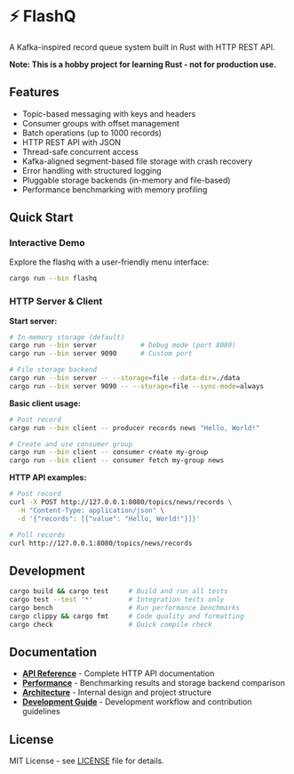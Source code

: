 # ⚡ FlashQ

A Kafka-inspired record queue system built in Rust with HTTP REST API.

**Note: This is a hobby project for learning Rust - not for production use.**

## Features

- Topic-based messaging with keys and headers
- Consumer groups with offset management  
- Batch operations (up to 1000 records)
- HTTP REST API with JSON
- Thread-safe concurrent access
- Kafka-aligned segment-based file storage with crash recovery
- Error handling with structured logging
- Pluggable storage backends (in-memory and file-based)
- Performance benchmarking with memory profiling

## Quick Start

### Interactive Demo
Explore the flashq with a user-friendly menu interface:

```bash
cargo run --bin flashq
```

### HTTP Server & Client

**Start server:**
```bash
# In-memory storage (default)
cargo run --bin server           # Debug mode (port 8080)
cargo run --bin server 9090      # Custom port

# File storage backend
cargo run --bin server -- --storage=file --data-dir=./data
cargo run --bin server 9090 -- --storage=file --sync-mode=always
```

**Basic client usage:**
```bash
# Post record
cargo run --bin client -- producer records news "Hello, World!"

# Create and use consumer group
cargo run --bin client -- consumer create my-group
cargo run --bin client -- consumer fetch my-group news
```

**HTTP API examples:**
```bash
# Post record
curl -X POST http://127.0.0.1:8080/topics/news/records \
  -H "Content-Type: application/json" \
  -d '{"records": [{"value": "Hello, World!"}]}'

# Poll records  
curl http://127.0.0.1:8080/topics/news/records
```

## Development

```bash
cargo build && cargo test     # Build and run all tests
cargo test --test '*'         # Integration tests only
cargo bench                   # Run performance benchmarks
cargo clippy && cargo fmt     # Code quality and formatting
cargo check                   # Quick compile check
```

## Documentation

- **[API Reference](docs/api.md)** - Complete HTTP API documentation
- **[Performance](docs/performance.md)** - Benchmarking results and storage backend comparison
- **[Architecture](docs/architecture.md)** - Internal design and project structure
- **[Development Guide](docs/development.md)** - Development workflow and contribution guidelines

## License

MIT License - see [LICENSE](LICENSE) file for details.
